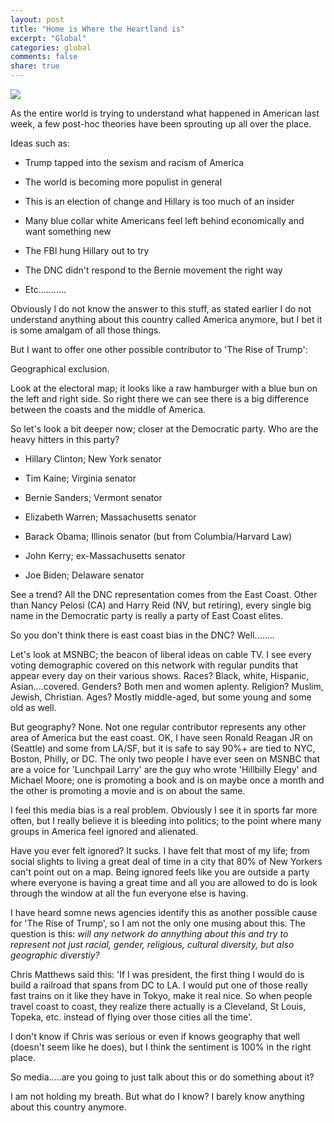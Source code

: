 ```yaml
---
layout: post
title: "Home is Where the Heartland is"
excerpt: "Global"
categories: global
comments: false
share: true
---
```


![](http://www.270towin.com/presidential_map_new/maps/vVl0J.png)


As the entire world is trying to understand what happened in American last week, a few post-hoc theories have been sprouting up all over the place.


Ideas such as:

- Trump tapped into the sexism and racism of America

- The world is becoming more populist in general

- This is an election of change and Hillary is too much of an insider

- Many blue collar white Americans feel left behind economically and want something new

- The FBI hung Hillary out to try

- The DNC didn't respond to the Bernie movement the right way

- Etc...........

Obviously I do not know the answer to this stuff, as stated earlier I do not understand anything about this country called America anymore, but I bet it is some amalgam of all those things.


But I want to offer one other possible contributor to 'The Rise of Trump':


Geographical exclusion.


Look at the electoral map; it looks like a raw hamburger with a blue bun on the left and right side. So right there we can see there is a big difference between the coasts and the middle of America.


So let's look a bit deeper now; closer at the Democratic party. Who are the heavy hitters in this party?

- Hillary Clinton; New York senator

- Tim Kaine; Virginia senator

- Bernie Sanders; Vermont senator

- Elizabeth Warren; Massachusetts senator

- Barack Obama; Illinois senator (but from Columbia/Harvard Law)

- John Kerry; ex-Massachusetts senator

- Joe Biden; Delaware senator

See a trend? All the DNC representation comes from the East Coast. Other than Nancy Pelosi (CA) and Harry Reid (NV, but retiring), every single big name in the Democratic party is really a party of East Coast elites. 

So you don't think there is east coast bias in the DNC? Well........

Let's look at MSNBC; the beacon of liberal ideas on cable TV. I see every voting demographic covered on this network with regular pundits that appear every day on their various shows. Races? Black, white, Hispanic, Asian....covered. Genders? Both men and women aplenty. Religion? Muslim, Jewish, Christian. Ages? Mostly middle-aged, but some young and some old as well. 

But geography? None. Not one regular contributor represents any other area of America but the east coast. OK, I have seen Ronald Reagan JR on (Seattle) and some from LA/SF, but it is safe to say 90%+ are tied to NYC, Boston, Philly, or DC. The only two people I have ever seen on MSNBC that are a voice for 'Lunchpail Larry' are the guy who wrote 'Hillbilly Elegy' and Michael Moore; one is promoting a book and is on maybe once a month and the other is promoting a movie and is on about the same. 


I feel this media bias is a real problem. Obviously I see it in sports far more often, but I really believe it is bleeding into politics; to the point where many groups in America feel ignored and alienated.


Have you ever felt ignored? It sucks. I have felt that most of my life; from social slights to living a great deal of time in a city that 80% of New Yorkers can't point out on a map. Being ignored feels like you are outside a party where everyone is having a great time and all you are allowed to do is look through the window at all the fun everyone else is having.


I have heard somne news agencies identify this as another possible cause for 'The Rise of Trump', so I am not the only one musing about this. The question is this: *will any network do annything about this and try to represent not just racial, gender, religious, cultural diversity, but also geographic diverstiy?*


Chris Matthews said this: 'If I was president, the first thing I would do is build a railroad that spans from DC to LA. I would put one of those really fast trains on it like they have in Tokyo, make it real nice. So when people travel coast to coast, they realize there actually is a Cleveland, St Louis, Topeka, etc. instead of flying over those cities all the time'.

I don't know if Chris was serious or even if knows geography that well (doesn't seem like he does), but I think the sentiment is 100% in the right place.


So media.....are you going to just talk about this or do something about it?


I am not holding my breath. But what do I know? I barely know anything about this country anymore.






